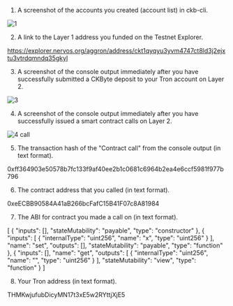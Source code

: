1. A screenshot of the accounts you created (account list) in ckb-cli.

![1](https://user-images.githubusercontent.com/12833293/131215404-9d7782f1-bc7f-47b6-8181-e7a40e7c911a.PNG)


2. A link to the Layer 1 address you funded on the Testnet Explorer.

https://explorer.nervos.org/aggron/address/ckt1qyqyu3yvm4747ct8ld3j2ejxtu3vtrdqmndq35gkyl

3. A screenshot of the console output immediately after you have successfully submitted a CKByte deposit to your Tron account on Layer 2.

![3](https://user-images.githubusercontent.com/12833293/131215407-a683ca9b-253d-4096-a4b7-3fca06d7e5bc.PNG)


4. A screenshot of the console output immediately after you have successfully issued a smart contract calls on Layer 2.

![4 call](https://user-images.githubusercontent.com/12833293/131215413-ef3e4ce8-8cd0-4905-8ac1-30c51ca1b004.PNG)


5. The transaction hash of the "Contract call" from the console output (in text format).

0xff364903e50578b7fc133f9af40ee2b1c0681c6964b2ea4e6ccf5981f977b796

6. The contract address that you called (in text format).

0xeECBB90584A41aB266bcFafC15B41F07c8A81984

7. The ABI for contract you made a call on (in text format).

[
    {
      "inputs": [],
      "stateMutability": "payable",
      "type": "constructor"
    },
    {
      "inputs": [
        {
          "internalType": "uint256",
          "name": "x",
          "type": "uint256"
        }
      ],
      "name": "set",
      "outputs": [],
      "stateMutability": "payable",
      "type": "function"
    },
    {
      "inputs": [],
      "name": "get",
      "outputs": [
        {
          "internalType": "uint256",
          "name": "",
          "type": "uint256"
        }
      ],
      "stateMutability": "view",
      "type": "function"
    }
  ]

8. Your Tron address (in text format).

THMKwjufubDicyMN17t3xE5w2RYttjXjE5
